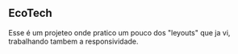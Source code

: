 ## EcoTech

Esse é um projeteo onde pratico um pouco dos "leyouts" que ja vi,
trabalhando tambem a responsividade.